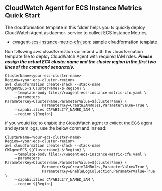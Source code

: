 ## CloudWatch Agent for ECS Instance Metrics Quick Start

The cloudformation template in this folder helps you to quickly deploy CloudWatch Agent as daemon-service to collect ECS Instance Metrics.

* [cwagent-ecs-instance-metric-cfn.json](cwagent-ecs-instance-metric-cfn.json): sample cloudformation template


Run following aws cloudformation command with the cloudformation template file to deploy CloudWatch Agent with required IAM roles. ***Please assign the actual ECS cluster name and the cluster region in the first two lines of the command separately.***

```
ClusterName=<your-ecs-cluster-name>
Region=<your-ecs-cluster-region>
aws cloudformation create-stack --stack-name CWAgentECS-${ClusterName}-${Region} \
    --template-body file://cwagent-ecs-instance-metric-cfn.yaml \
    --parameters ParameterKey=ClusterName,ParameterValue=${ClusterName} \
                 ParameterKey=CreateIAMRoles,ParameterValue=True \
    --capabilities CAPABILITY_NAMED_IAM \
    --region ${Region}
```

If you would like to enable the CloudWatch agent to collect the ECS agent and system logs, use the below command instead:

```
ClusterName=<your-ecs-cluster-name>
Region=<your-ecs-cluster-region>
aws cloudformation create-stack --stack-name CWAgentECS-${ClusterName}-${Region} \
    --template-body file://cwagent-ecs-instance-metric-cfn.yaml \
    --parameters ParameterKey=ClusterName,ParameterValue=${ClusterName} \
                 ParameterKey=CreateIAMRoles,ParameterValue=True \
                 ParameterKey=EnableLogCollection,ParameterValue=True \
    --capabilities CAPABILITY_NAMED_IAM \
    --region ${Region}
```
